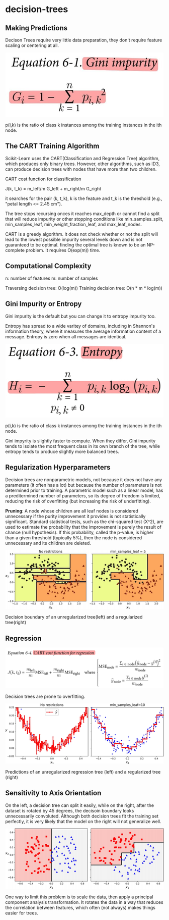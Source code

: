 # decision-trees

## Making Predictions
Decison Trees require very little data preparation, they don't require feature scaling or centering at all.

![images/gini.png](images/gini.jpg)

p(i,k) is the ratio of class k instances among the training instances in the ith node.

## The CART Training Algorithm
Scikit-Learn uses the CART(Classification and Regression Tree) algorithm, which produces only binary trees. However, other algorithms, such as ID3, can produce decision trees with nodes that have more than two children.

CART cost function for classification

J(k, t_k) = m_left/m G_left + m_right/m G_right

it searches for the pair (k, t_k), k is the feature and t_k is the threshold (e.g., "petal length <= 2.45 cm").

The tree stops recursing onces it reaches max_depth or cannot find a split that will reduce impurity or other stopping conditions like min_samples_split, min_samples_leaf, min_weight_fraction_leaf, and max_leaf_nodes.

CART is a greedy algorithm. It does not check whether or not the split will lead to the lowest possible impurity several levels down and is not guaranteed to be optimal. finding the optimal tree is known to be an NP-complete problem. It requires O(exp(m)) time.

## Computational Complexity
n: number of features
m: number of samples

Traversing decision tree: O(log(m))
Training decision tree: O(n * m * log(m))

## Gini Impurity or Entropy
Gini impurity is the default but you can change it to entropy impurity too.

Entropy has spread to a wide varitey of domains, including in Shannon's information theory, where it measures the average information content of a message. Entropy is zero when all messages are identical.

![images/entropy.jpg](images/entropy.jpg)

p(i,k) is the ratio of class k instances among the training instances in the ith node.

Gini impyrity is slightly faster to compute. When they differ, Gini impurity tends to isolate the most frequent class in its own branch of the tree, while entropy tends to produce slightly more balanced trees.

## Regularization Hyperparameters
Decision trees are nonparametric models, not because it does not have any parameters (it often has a lot) but because the number of parameters is not determined prior to training. A parametric model such as a linear model, has a preditermined number of parameters, so its degree of freedom is limited, reducing the risk of overfitting (but increasing the risk of underfitting).

**Pruning**: A node whose children are all leaf nodes is considered unnecessary if the purity improvement it provides is not statistically significant. Standard statistical tests, such as the chi-squared test (X^2), are used to estimate the probability that the improvement is purely the result of chance (null hypothesis). If this probability, called the p-value, is higher than a given threshold (typically 5%), then the node is considered unnecessary and its children are deleted.

![images/dt-6-3.jpg](images/dt-6-3.jpg)

Decision boundary of an unregularized tree(left) and a regularized tree(right)

## Regression

![images/cartjpg](images/cart.jpg)

Decision trees are prone to overfitting.

![images/regression-regularization.jpg](images/regression-regularization.jpg)

Predictions of an unregularized regression tree (left) and a regularized tree (right)

## Sensitivity to Axis Orientation
On the left, a decision tree can split it easily, while on the right, after the dataset is rotated by 45 degrees, the decisoin boundary looks unnecessarily convoluted. Although both decision trees fit the training set perfectly, it is very likely that the model on the right will not generalize well.


![images/sensitivity-to-training.jpg](images/sensitivity-to-training.jpg)

One way to limit this problem is to scale the data, then apply a principal component analysis transformation. It rotates the data in a way that reduces the correlation between features, which often (not always) makes things easier for trees.




